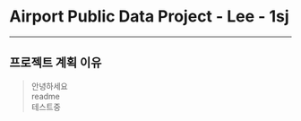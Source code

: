 # Airport Public Data Project - Lee - 1sj

---------------------------

## 프로젝트 계획 이유

> 안녕하세요  
> readme  
> 테스트중

